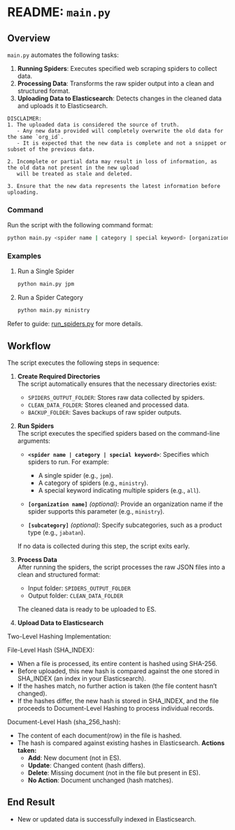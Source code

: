 # README: `main.py`

## Overview

`main.py` automates the following tasks:

1. **Running Spiders**: Executes specified web scraping spiders to collect data.  
2. **Processing Data**: Transforms the raw spider output into a clean and structured format.  
3. **Uploading Data to Elasticsearch**: Detects changes in the cleaned data and uploads it to Elasticsearch.  

```
DISCLAIMER: 
1. The uploaded data is considered the source of truth.
   - Any new data provided will completely overwrite the old data for the same `org_id`.
   - It is expected that the new data is complete and not a snippet or subset of the previous data.

2. Incomplete or partial data may result in loss of information, as the old data not present in the new upload
   will be treated as stale and deleted.

3. Ensure that the new data represents the latest information before uploading.
```

### Command

Run the script with the following command format:

```bash
python main.py <spider name | category | special keyword> [organization name] [subcategory]
```

### Examples

1. Run a Single Spider
   ```bash
   python main.py jpm
   ```

2. Run a Spider Category
   ```bash
   python main.py ministry
   ```
Refer to guide: [run_spiders.py](https://github.com/govtechmy/directory-scraper/tree/main/directory_scraper/src/data_processing) for more details.

## Workflow

The script executes the following steps in sequence:

1. **Create Required Directories**  
   The script automatically ensures that the necessary directories exist:  
   - `SPIDERS_OUTPUT_FOLDER`: Stores raw data collected by spiders.  
   - `CLEAN_DATA_FOLDER`: Stores cleaned and processed data.  
   - `BACKUP_FOLDER`: Saves backups of raw spider outputs.  

2. **Run Spiders**  
   The script executes the specified spiders based on the command-line arguments:  
   - **`<spider name | category | special keyword>`**: Specifies which spiders to run. For example:  
     - A single spider (e.g., `jpm`).  
     - A category of spiders (e.g., `ministry`).  
     - A special keyword indicating multiple spiders (e.g., `all`).  

   - **`[organization name]`** *(optional)*: Provide an organization name if the spider supports this parameter (e.g., `ministry`).  

   - **`[subcategory]`** *(optional)*: Specify subcategories, such as a product type (e.g., `jabatan`).  

   If no data is collected during this step, the script exits early.  

3. **Process Data**  
   After running the spiders, the script processes the raw JSON files into a clean and structured format:  
   - Input folder: `SPIDERS_OUTPUT_FOLDER`  
   - Output folder: `CLEAN_DATA_FOLDER`  

   The cleaned data is ready to be uploaded to ES.  

4. **Upload Data to Elasticsearch**  

Two-Level Hashing Implementation:

File-Level Hash (SHA_INDEX):
- When a file is processed, its entire content is hashed using SHA-256.
- Before uploaded, this new hash is compared against the one stored in SHA_INDEX (an index in your Elasticsearch).
- If the hashes match, no further action is taken (the file content hasn’t changed).
- If the hashes differ, the new hash is stored in SHA_INDEX, and the file proceeds to Document-Level Hashing to process individual records.

Document-Level Hash (sha_256_hash):
- The content of each document(row) in the file is hashed.
- The hash is compared against existing hashes in Elasticsearch.
**Actions taken:**
  - **Add**: New document (not in ES).
  - **Update**: Changed content (hash differs).
  - **Delete**: Missing document (not in the file but present in ES).
  - **No Action**: Document unchanged (hash matches).

## End Result

- New or updated data is successfully indexed in Elasticsearch. 